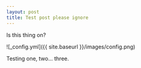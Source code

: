 ```yaml
---
layout: post
title: Test post please ignore
---
```


Is this thing on?

![_config.yml]({{ site.baseurl }}/images/config.png)

Testing one, two... three.